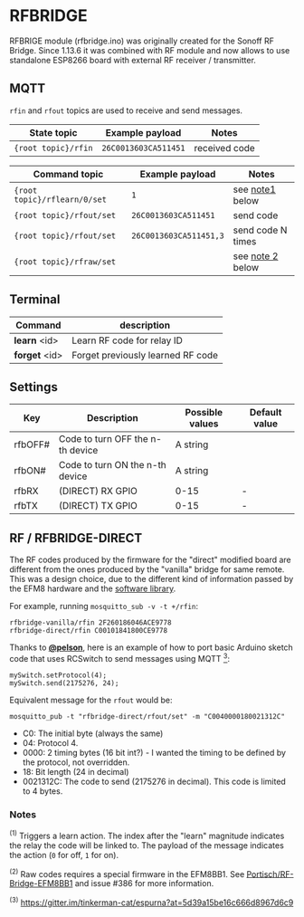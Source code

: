 # RFBRIDGE

RFBRIGE module (rfbridge.ino) was originally created for the Sonoff RF Bridge. Since 1.13.6 it was combined with RF module and now allows to use standalone ESP8266 board with external RF receiver / transmitter.

## MQTT

`rfin` and `rfout` topics are used to receive and send messages.

State topic         | Example payload      | Notes
--------------------| -------------------- | -----------------
`{root topic}/rfin` | `26C0013603CA511451` | received code

Command topic                | Example payload        | Notes
---------------------------- | ---------------------- | -----------------
`{root topic}/rflearn/0/set` | `1`                    | see <a href="#note1">note1</a> below
`{root topic}/rfout/set`     | `26C0013603CA511451`   | send code
`{root topic}/rfout/set`     | `26C0013603CA511451,3` | send code N times
`{root topic}/rfraw/set`     |                        | see <a href="#note2">note 2</a> below

## Terminal

| Command | description |
| --- | --- |
|**learn** &lt;id&gt;|Learn RF code for relay ID|
|**forget** &lt;id&gt;|Forget previously learned RF code|

## Settings

|Key|Description|Possible values|Default value|
| --- | --- | --- | --- |
|rfbOFF#|Code to turn OFF the n-th device|A string||
|rfbON#|Code to turn ON the n-th device|A string||
|rfbRX|(DIRECT) RX GPIO|0-15|-|
|rfbTX|(DIRECT) TX GPIO|0-15|-|

## RF / RFBRIDGE-DIRECT

The RF codes produced by the firmware for the "direct" modified board are different from the ones produced by the "vanilla" bridge for same remote. This was a design choice, due to the different kind of information passed by the EFM8 hardware and the [software library](https://github.com/sui77/rc-switch).

For example, running `mosquitto_sub -v -t +/rfin`:
```
rfbridge-vanilla/rfin 2F260186046ACE9778
rfbridge-direct/rfin C00101841800CE9778
```

Thanks to [**@pelson**](https://github.com/pelson), here is an example of how to port basic Arduino sketch code that uses RCSwitch to send messages using MQTT <a href="note3"><sup>3</sup></a>:

```
mySwitch.setProtocol(4);
mySwitch.send(2175276, 24);
```

Equivalent message for the `rfout` would be:
```
mosquitto_pub -t "rfbridge-direct/rfout/set" -m "C0040000180021312C"
```

- C0: The initial byte (always the same)
- 04: Protocol 4.
- 0000: 2 timing bytes (16 bit int?) - I wanted the timing to be defined by the protocol, not overridden.
- 18: Bit length (24 in decimal)
- 0021312C: The code to send (2175276 in decimal). This code is limited to 4 bytes.

### Notes
<sup name="note1">(1)</sup> Triggers a learn action. The index after the "learn" magnitude indicates the relay the code will be linked to. The payload of the message indicates the action (`0` for off, `1` for on).  

<sup name="note2">(2)</sup> Raw codes requires a special firmware in the EFM8BB1. See [Portisch/RF-Bridge-EFM8BB1](https://github.com/Portisch/RF-Bridge-EFM8BB1/) and issue #386 for more information.

<sup name="note3">(3)</sup> https://gitter.im/tinkerman-cat/espurna?at=5d39a15be16c666d8967d6c9
